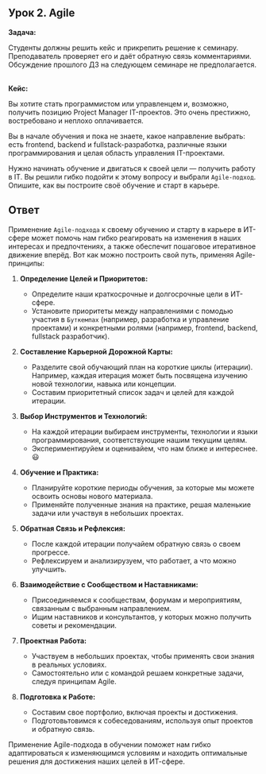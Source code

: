 ## Урок 2. Agile

**Задача:**

Студенты должны решить кейс и прикрепить решение к семинару. Преподаватель проверяет его и даёт обратную связь комментариями. Обсуждение прошлого ДЗ на следующем семинаре не предполагается.

<br>**Кейс:**

Вы хотите стать программистом или управленцем и, возможно, получить позицию Project Manager IT-проектов. Это очень престижно, востребовано и неплохо оплачивается.

Вы в начале обучения и пока не знаете, какое направление выбрать: есть frontend, backend и fullstack-разработка, различные языки программирования и целая область управления IT-проектами.

Нужно начинать обучение и двигаться к своей цели — получить работу в IT. Вы решили гибко подойти к этому вопросу и выбрали `Agile-подход`. Опишите, как вы построите своё обучение и старт в карьере.

## Ответ

Применение `Agile-подхода` к своему обучению и старту в карьере в ИТ-сфере может помочь нам гибко реагировать на изменения в наших интересах и предпочтениях, а также обеспечит пошаговое итеративное движение вперёд. Вот как можно построить свой путь, применяя Agile-принципы:

1. **Определение Целей и Приоритетов:**
    - Определите наши краткосрочные и долгосрочные цели в ИТ-сфере.
    - Установите приоритеты между направлениями с помодью участия в `Буткемпах` (например, разработка и управление проектами) и конкретными ролями (например, frontend, backend, fullstack разработчик).

2. **Составление Карьерной Дорожной Карты:**
   - Разделите свой обучающий план на короткие циклы (итерации). Например, каждая итерация может быть посвящена изучению новой технологии, навыка или концепции.
   - Составим приоритетный список задач и целей для каждой итерации.

3. **Выбор Инструментов и Технологий:**
   - На каждой итерации выбираем инструменты, технологии и языки программирования, соответствующие нашим текущим целям.
   - Экспериментируйем и оценивайем, что нам ближе и интереснее. :smiley:

4. **Обучение и Практика:**
   - Планируйте короткие периоды обучения, за которые мы можете освоить основы нового материала.
   - Применяйте полученные знания на практике, решая маленькие задачи или участвуя в небольших проектах.

5. **Обратная Связь и Рефлексия:**
   - После каждой итерации получайем обратную связь о своем прогрессе.
   - Рефлексируем и анализирузуем, что работает, а что можно улучшить.

6. **Взаимодействие с Сообществом и Наставниками:**
   - Присоединяемся к сообществам, форумам и мероприятиям, связанным с выбранным направлением.
   - Ищим наставников и консультантов, у которых можно получить советы и рекомендации.

7. **Проектная Работа:**
   - Участвуем в небольших проектах, чтобы применять свои знания в реальных условиях.
   - Самостоятельно или с командой решаем конкретные задачи, следуя принципам Agile.

8. **Подготовка к Работе:**
   - Составим свое портфолио, включая проекты и достижения.
   - Подготовьтовимся к собеседованиям, используя опыт проектов и обратную связь.

Применение Agile-подхода в обучении поможет нам гибко адаптироваться к изменяющимся условиям и находить оптимальные решения для достижения наших целей в ИТ-сфере.
